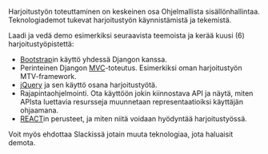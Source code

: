 Harjoitustyön toteuttaminen on keskeinen osa Ohjelmallista sisällönhallintaa. Teknologiademot tukevat harjoitustyön käynnistämistä ja tekemistä.

Laadi ja vedä demo esimerkiksi seuraavista teemoista ja kerää kuusi (6) harjoitustyöpistettä:

* [Bootstrap](https://getbootstrap.com/)in käyttö yhdessä Djangon kanssa.
* Perinteinen Djangon [MVC](https://djangobook.com/model-view-controller-design-pattern/)-toteutus. Esimerkiksi oman harjoitustyön MTV-framework.
* [jQuery](https://jquery.com/) ja sen käyttö osana harjoitustyötä.
* Rajapintaohjelmointi. Ota käyttöön jokin kiinnostava API ja näytä, miten APIsta luettavia resursseja muunnetaan representaatioiksi käyttäjän ohjaamana.
* [REACT](https://reactjs.org/)in perusteet, ja miten niitä voidaan hyödyntää harjoitustyössä.

Voit myös ehdottaa Slackissä jotain muuta teknologiaa, jota haluaisit demota.
